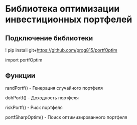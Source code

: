 # Библиотека оптимизации инвестиционных портфелей

## Подключение библиотеки

! pip install git+https://github.com/prog815/portfOptim

import portfOptim

## Функции

randPortf() - Генерация случайного портфеля

dohPortf()  - Доходность портфеля

riskPortf() - Риск портфеля

portfSharpOptim() - Поиск оптимизированного портфеля
